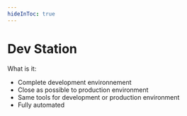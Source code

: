 ```yaml
---
hideInToc: true
---
```

# Dev Station

What is it:

- Complete development environnement
- Close as possible to production environment
- Same tools for development or production environment
- Fully automated

<!--
Lot of bash script to write for automation

Dependencies installation and grade also scripted and automated
-->
